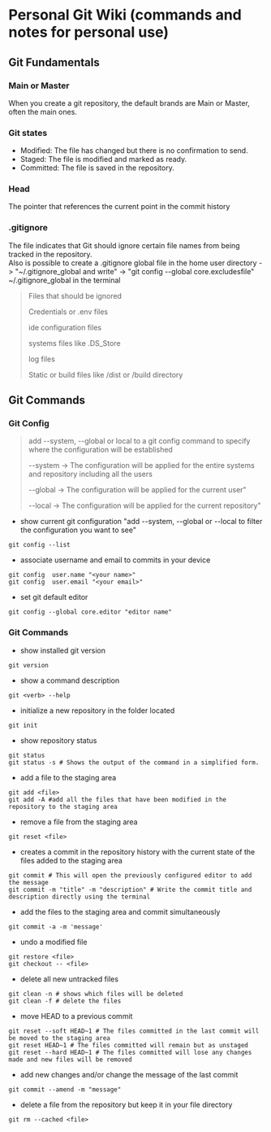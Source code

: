 # Personal Git Wiki (commands and notes for personal use)

## Git Fundamentals

### Main or Master
When you create a git repository, the default brands are Main or Master, often the main ones.

### Git states
  - Modified: 
    The file has changed but there is no confirmation to send.
  - Staged:
    The file is modified and marked as ready.
  - Committed:
    The file is saved in the repository.

### Head
The pointer that references the current point in the commit history

### .gitignore
The file indicates that Git should ignore certain file names from being tracked in the repository. <br> 
Also is possible to create a .gitignore global file in the home user directory  -> "~/.gitignore_global and write" -> "git config --global core.excludesfile" ~/.gitignore_global in the terminal
> Files that should be ignored
>
> Credentials or .env files
>
> ide configuration files
>
> systems files like .DS_Store
>
> log files
>
> Static or build files like /dist or /build directory

## Git Commands

### Git Config
> add --system, --global or local to a git config command to specify where the configuration will be established
> 
> --system -> The configuration will be applied for the entire systems and repository including all the users
> 
> --global -> The configuration will be applied for the current user"
> 
> --local -> The configuration will be applied for the current repository"

- show current git configuration "add --system, --global or --local to filter the configuration you want to see"
```
git config --list
```

- associate username and email to commits in your device
```
git config  user.name "<your name>"
git config  user.email "<your email>"
```

- set git default editor
```
git config --global core.editor "editor name"
```
### Git Commands

- show installed git version
```
git version
```

- show a command description
```
git <verb> --help
```

- initialize a new repository in the folder located
```
git init
```

- show repository status
```
git status
git status -s # Shows the output of the command in a simplified form.
```

- add a file to the staging area
```
git add <file>
git add -A #add all the files that have been modified in the repository to the staging area
```

- remove a file from the staging area
```
git reset <file>
```

- creates a commit in the repository history with the current state of the files added to the staging area
```
git commit # This will open the previously configured editor to add the message
git commit -m "title" -m "description" # Write the commit title and description directly using the terminal
```

- add the files to the staging area and commit simultaneously
```
git commit -a -m 'message'
```

- undo a modified file
```
git restore <file>
git checkout -- <file>
```

- delete all new untracked files
```
git clean -n # shows which files will be deleted
git clean -f # delete the files
```

- move HEAD to a previous commit
```
git reset --soft HEAD~1 # The files committed in the last commit will be moved to the staging area
git reset HEAD~1 # The files committed will remain but as unstaged
git reset --hard HEAD~1 # The files committed will lose any changes made and new files will be removed
```

- add new changes and/or change the message of the last commit
```
git commit --amend -m "message"
```

- delete a file from the repository but keep it in your file directory
```
git rm --cached <file>










  

